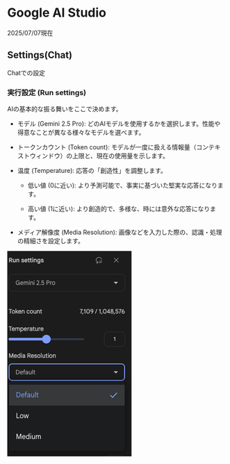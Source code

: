 # Google AI Studio
2025/07/07現在

## Settings(Chat)
Chatでの設定

### 実行設定 (Run settings)
AIの基本的な振る舞いをここで決めます。

- モデル (Gemini 2.5 Pro): どのAIモデルを使用するかを選択します。性能や得意なことが異なる様々なモデルを選べます。

- トークンカウント (Token count): モデルが一度に扱える情報量（コンテキストウィンドウ）の上限と、現在の使用量を示します。

- 温度 (Temperature): 応答の「創造性」を調整します。

    - 低い値 (0に近い): より予測可能で、事実に基づいた堅実な応答になります。

    - 高い値 (1に近い): より創造的で、多様な、時には意外な応答になります。

- メディア解像度 (Media Resolution): 画像などを入力した際の、認識・処理の精細さを設定します。

![alt text](run_settings.png)
